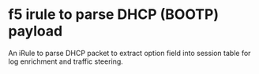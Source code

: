 f5 irule to parse DHCP (BOOTP) payload
=====================

An iRule to parse DHCP packet to extract option field into session table for log enrichment and traffic steering.
